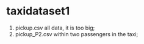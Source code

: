 # taxidataset1
1. pickup.csv all data, it is too big;
2. pickup_P2.csv within two passengers in the taxi;
